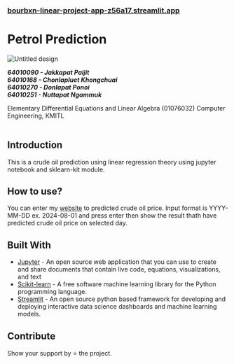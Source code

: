 ### [bourbxn-linear-project-app-z56a17.streamlit.app](https://bourbxn-linear-project-app-z56a17.streamlit.app/)
# Petrol Prediction
![Untitled design](https://user-images.githubusercontent.com/86193685/205384940-093ee22e-aa60-4780-ade5-abb46192020e.png)

***64010090 - Jakkapat Paijit***<br>
***64010168 - Chonlapluet Khongchuai***<br>
***64010270 - Donlapat Ponoi***<br>
***64010251 - Nuttapat Ngammuk***

Elementary Differential Equations and Linear Algebra (01076032) Computer Engineering, KMITL<br><br>

## Introduction
This is a crude oil prediction using linear regression theory using jupyter notebook and sklearn-kit module. 

## How to use?
You can enter my [website](https://bourbxn-linear-project-app-z56a17.streamlit.app/) to predicted crude oil price. Input format is YYYY-MM-DD
ex. 2024-08-01 and press enter then show the result thath have predicted crude oil price on selected day.

## Built With
- [Jupyter](https://jupyter.org/) - An open source web application that you can use to create and share documents that contain live code, equations, visualizations, and text
- [Scikit-learn](https://scikit-learn.org/stable/) - A free software machine learning library for the Python programming language.
- [Streamlit](https://streamlit.io/) - An open source python based framework for developing and deploying interactive data science dashboards and machine learning models.

## Contribute
Show your support by ⭐ the project.

